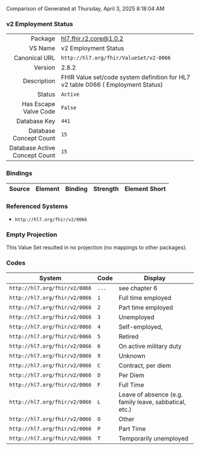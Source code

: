 Comparison of 
Generated at Thursday, April 3, 2025 8:18:04 AM

### v2 Employment Status

|      |     |
| ---: | --- |
| Package | hl7.fhir.r2.core@1.0.2 |
| VS Name | v2 Employment Status |
| Canonical URL | `http://hl7.org/fhir/ValueSet/v2-0066` |
| Version | 2.8.2 |
| Description | FHIR Value set/code system definition for HL7 v2 table 0066 ( Employment Status) |
| Status | `Active` |
| Has Escape Valve Code | `False` |
| Database Key | `441` |
| Database Concept Count | `15` |
| Database Active Concept Count | `15` |
### Bindings

| Source | Element | Binding | Strength | Element Short |
| ------ | ------- | ------- | -------- | ------------- |

### Referenced Systems

* `http://hl7.org/fhir/v2/0066`
### Empty Projection

This Value Set resulted in no projection (no mappings to other packages).

### Codes

| System | Code | Display |
| ------ | ---- | ------- |
| `http://hl7.org/fhir/v2/0066` | `...` | see chapter 6 |
| `http://hl7.org/fhir/v2/0066` | `1` | Full time employed |
| `http://hl7.org/fhir/v2/0066` | `2` | Part time employed |
| `http://hl7.org/fhir/v2/0066` | `3` | Unemployed |
| `http://hl7.org/fhir/v2/0066` | `4` | Self-employed, |
| `http://hl7.org/fhir/v2/0066` | `5` | Retired |
| `http://hl7.org/fhir/v2/0066` | `6` | On active military duty |
| `http://hl7.org/fhir/v2/0066` | `9` | Unknown |
| `http://hl7.org/fhir/v2/0066` | `C` | Contract, per diem |
| `http://hl7.org/fhir/v2/0066` | `D` | Per Diem |
| `http://hl7.org/fhir/v2/0066` | `F` | Full Time |
| `http://hl7.org/fhir/v2/0066` | `L` | Leave of absence (e.g. family leave, sabbatical, etc.) |
| `http://hl7.org/fhir/v2/0066` | `O` | Other |
| `http://hl7.org/fhir/v2/0066` | `P` | Part Time |
| `http://hl7.org/fhir/v2/0066` | `T` | Temporarily unemployed |
